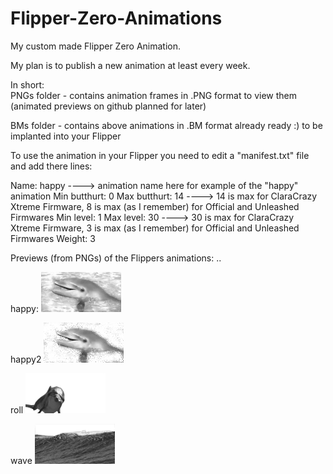 # Flipper-Zero-Animations
My custom made Flipper Zero Animation.

My plan is to publish a new animation at least every week.

In short:  
PNGs folder - contains animation frames in .PNG format to view them (animated previews on github planned for later)

BMs folder - contains above animations in .BM format already ready :) to be implanted into your Flipper

To use the animation in your Flipper you need to edit a "manifest.txt" file and add there lines:

Name: happy            ----> animation name here for example of the "happy" animation 
Min butthurt: 0
Max butthurt: 14       ----> 14 is max for ClaraCrazy Xtreme Firmware, 8 is max (as I remember) for Official and Unleashed Firmwares
Min level: 1
Max level: 30          ----> 30 is max for ClaraCrazy Xtreme Firmware, 3 is max (as I remember) for Official and Unleashed Firmwares
Weight: 3


Previews (from PNGs) of the Flippers animations:
..

happy:
<img src="https://github.com/bip3r/Flipper-Zero-Animations/blob/d90af7b7e9f4aee7af3605736b759aaab75ec0ea/happy.gif">

happy2
<img src="https://github.com/bip3r/Flipper-Zero-Animations/blob/d90af7b7e9f4aee7af3605736b759aaab75ec0ea/happy2.gif">

roll
<img src="https://github.com/bip3r/Flipper-Zero-Animations/blob/d90af7b7e9f4aee7af3605736b759aaab75ec0ea/roll.gif">

wave
<img src="https://github.com/bip3r/Flipper-Zero-Animations/blob/d90af7b7e9f4aee7af3605736b759aaab75ec0ea/wave.gif">

